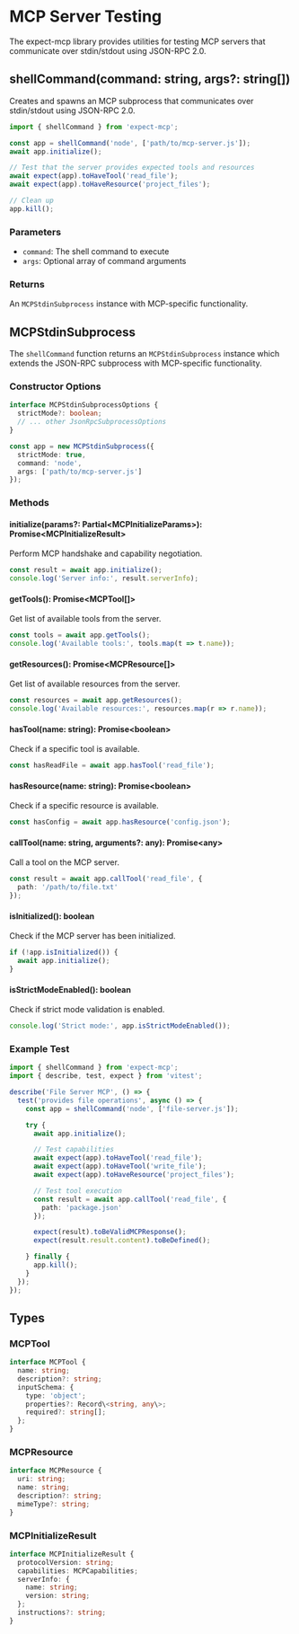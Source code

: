 # MCP Server Testing

The expect-mcp library provides utilities for testing MCP servers that communicate over stdin/stdout using JSON-RPC 2.0.

## shellCommand(command: string, args?: string[])

Creates and spawns an MCP subprocess that communicates over stdin/stdout using JSON-RPC 2.0.

```ts
import { shellCommand } from 'expect-mcp';

const app = shellCommand('node', ['path/to/mcp-server.js']);
await app.initialize();

// Test that the server provides expected tools and resources
await expect(app).toHaveTool('read_file');
await expect(app).toHaveResource('project_files');

// Clean up
app.kill();
```

### Parameters

- `command`: The shell command to execute
- `args`: Optional array of command arguments

### Returns

An `MCPStdinSubprocess` instance with MCP-specific functionality.

## MCPStdinSubprocess

The `shellCommand` function returns an `MCPStdinSubprocess` instance which extends the JSON-RPC subprocess with MCP-specific functionality.

### Constructor Options

```ts
interface MCPStdinSubprocessOptions {
  strictMode?: boolean;
  // ... other JsonRpcSubprocessOptions
}

const app = new MCPStdinSubprocess({
  strictMode: true,
  command: 'node',
  args: ['path/to/mcp-server.js']
});
```

### Methods

#### initialize(params?: Partial\<MCPInitializeParams\>): Promise\<MCPInitializeResult\>

Perform MCP handshake and capability negotiation.

```ts
const result = await app.initialize();
console.log('Server info:', result.serverInfo);
```

#### getTools(): Promise\<MCPTool[]\>

Get list of available tools from the server.

```ts
const tools = await app.getTools();
console.log('Available tools:', tools.map(t => t.name));
```

#### getResources(): Promise\<MCPResource[]\>

Get list of available resources from the server.

```ts
const resources = await app.getResources();
console.log('Available resources:', resources.map(r => r.name));
```

#### hasTool(name: string): Promise\<boolean\>

Check if a specific tool is available.

```ts
const hasReadFile = await app.hasTool('read_file');
```

#### hasResource(name: string): Promise\<boolean\>

Check if a specific resource is available.

```ts
const hasConfig = await app.hasResource('config.json');
```

#### callTool(name: string, arguments?: any): Promise\<any\>

Call a tool on the MCP server.

```ts
const result = await app.callTool('read_file', {
  path: '/path/to/file.txt'
});
```

#### isInitialized(): boolean

Check if the MCP server has been initialized.

```ts
if (!app.isInitialized()) {
  await app.initialize();
}
```

#### isStrictModeEnabled(): boolean

Check if strict mode validation is enabled.

```ts
console.log('Strict mode:', app.isStrictModeEnabled());
```

### Example Test

```ts
import { shellCommand } from 'expect-mcp';
import { describe, test, expect } from 'vitest';

describe('File Server MCP', () => {
  test('provides file operations', async () => {
    const app = shellCommand('node', ['file-server.js']);

    try {
      await app.initialize();

      // Test capabilities
      await expect(app).toHaveTool('read_file');
      await expect(app).toHaveTool('write_file');
      await expect(app).toHaveResource('project_files');

      // Test tool execution
      const result = await app.callTool('read_file', {
        path: 'package.json'
      });

      expect(result).toBeValidMCPResponse();
      expect(result.result.content).toBeDefined();

    } finally {
      app.kill();
    }
  });
});
```

## Types

### MCPTool

```ts
interface MCPTool {
  name: string;
  description?: string;
  inputSchema: {
    type: 'object';
    properties?: Record\<string, any\>;
    required?: string[];
  };
}
```

### MCPResource

```ts
interface MCPResource {
  uri: string;
  name: string;
  description?: string;
  mimeType?: string;
}
```

### MCPInitializeResult

```ts
interface MCPInitializeResult {
  protocolVersion: string;
  capabilities: MCPCapabilities;
  serverInfo: {
    name: string;
    version: string;
  };
  instructions?: string;
}
```